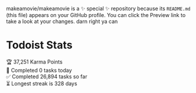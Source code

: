 makeamovie/makeamovie is a ✨ special ✨ repository because its `README.md` (this file) appears on your GitHub profile.
You can click the Preview link to take a look at your changes. darn right ya can

# Todoist Stats

<!-- TODO-IST:START -->
🏆  37,251 Karma Points           
🌸  Completed 0 tasks today           
✅  Completed 26,894 tasks so far           
⏳  Longest streak is 328 days
<!-- TODO-IST:END -->